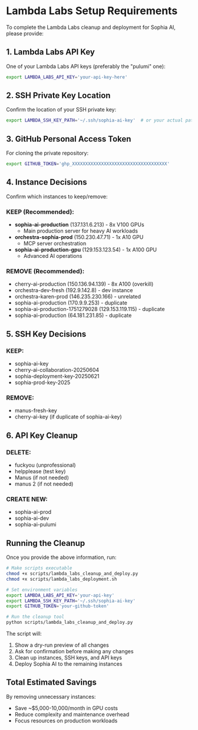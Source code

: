 # Lambda Labs Setup Requirements

To complete the Lambda Labs cleanup and deployment for Sophia AI, please provide:

## 1. Lambda Labs API Key
One of your Lambda Labs API keys (preferably the "pulumi" one):
```bash
export LAMBDA_LABS_API_KEY='your-api-key-here'
```

## 2. SSH Private Key Location
Confirm the location of your SSH private key:
```bash
export LAMBDA_SSH_KEY_PATH='~/.ssh/sophia-ai-key'  # or your actual path
```

## 3. GitHub Personal Access Token
For cloning the private repository:
```bash
export GITHUB_TOKEN='ghp_XXXXXXXXXXXXXXXXXXXXXXXXXXXXXXXXXXXX'
```

## 4. Instance Decisions
Confirm which instances to keep/remove:

### KEEP (Recommended):
- **sophia-ai-production** (137.131.6.213) - 8x V100 GPUs
  - Main production server for heavy AI workloads
- **orchestra-sophia-prod** (150.230.47.71) - 1x A10 GPU
  - MCP server orchestration
- **sophia-ai-production-gpu** (129.153.123.54) - 1x A100 GPU
  - Advanced AI operations

### REMOVE (Recommended):
- cherry-ai-production (150.136.94.139) - 8x A100 (overkill)
- orchestra-dev-fresh (192.9.142.8) - dev instance
- orchestra-karen-prod (146.235.230.166) - unrelated
- sophia-ai-production (170.9.9.253) - duplicate
- sophia-ai-production-1751279028 (129.153.119.115) - duplicate
- sophia-ai-production (64.181.231.85) - duplicate

## 5. SSH Key Decisions

### KEEP:
- sophia-ai-key
- cherry-ai-collaboration-20250604
- sophia-deployment-key-20250621
- sophia-prod-key-2025

### REMOVE:
- manus-fresh-key
- cherry-ai-key (if duplicate of sophia-ai-key)

## 6. API Key Cleanup

### DELETE:
- fuckyou (unprofessional)
- helpplease (test key)
- Manus (if not needed)
- manus 2 (if not needed)

### CREATE NEW:
- sophia-ai-prod
- sophia-ai-dev
- sophia-ai-pulumi

## Running the Cleanup

Once you provide the above information, run:

```bash
# Make scripts executable
chmod +x scripts/lambda_labs_cleanup_and_deploy.py
chmod +x scripts/lambda_labs_deployment.sh

# Set environment variables
export LAMBDA_LABS_API_KEY='your-api-key'
export LAMBDA_SSH_KEY_PATH='~/.ssh/sophia-ai-key'
export GITHUB_TOKEN='your-github-token'

# Run the cleanup tool
python scripts/lambda_labs_cleanup_and_deploy.py
```

The script will:
1. Show a dry-run preview of all changes
2. Ask for confirmation before making any changes
3. Clean up instances, SSH keys, and API keys
4. Deploy Sophia AI to the remaining instances

## Total Estimated Savings

By removing unnecessary instances:
- Save ~$5,000-10,000/month in GPU costs
- Reduce complexity and maintenance overhead
- Focus resources on production workloads
